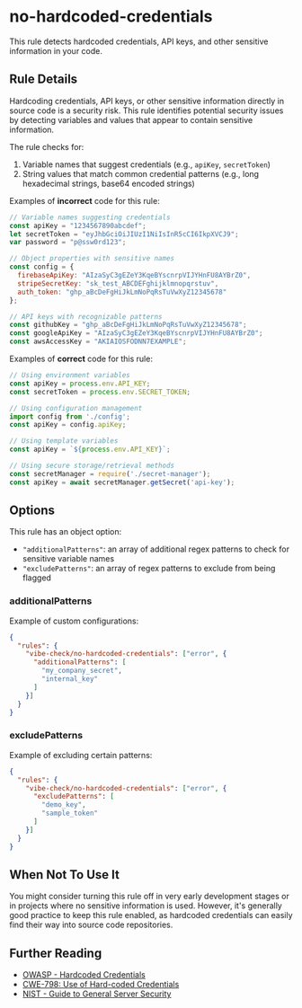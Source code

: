 # no-hardcoded-credentials

This rule detects hardcoded credentials, API keys, and other sensitive information in your code.

## Rule Details

Hardcoding credentials, API keys, or other sensitive information directly in source code is a security risk. This rule identifies potential security issues by detecting variables and values that appear to contain sensitive information.

The rule checks for:
1. Variable names that suggest credentials (e.g., `apiKey`, `secretToken`)
2. String values that match common credential patterns (e.g., long hexadecimal strings, base64 encoded strings)

Examples of **incorrect** code for this rule:

```js
// Variable names suggesting credentials
const apiKey = "1234567890abcdef";
let secretToken = "eyJhbGciOiJIUzI1NiIsInR5cCI6IkpXVCJ9";
var password = "p@ssw0rd123";

// Object properties with sensitive names
const config = {
  firebaseApiKey: "AIzaSyC3gEZeY3KqeBYscnrpVIJYHnFU8AYBrZ0",
  stripeSecretKey: "sk_test_ABCDEFghijklmnopqrstuv",
  auth_token: "ghp_aBcDeFgHiJkLmNoPqRsTuVwXyZ12345678"
};

// API keys with recognizable patterns
const githubKey = "ghp_aBcDeFgHiJkLmNoPqRsTuVwXyZ12345678";
const googleApiKey = "AIzaSyC3gEZeY3KqeBYscnrpVIJYHnFU8AYBrZ0";
const awsAccessKey = "AKIAIOSFODNN7EXAMPLE";
```

Examples of **correct** code for this rule:

```js
// Using environment variables
const apiKey = process.env.API_KEY;
const secretToken = process.env.SECRET_TOKEN;

// Using configuration management
import config from './config';
const apiKey = config.apiKey;

// Using template variables
const apiKey = `${process.env.API_KEY}`;

// Using secure storage/retrieval methods
const secretManager = require('./secret-manager');
const apiKey = await secretManager.getSecret('api-key');
```

## Options

This rule has an object option:

* `"additionalPatterns"`: an array of additional regex patterns to check for sensitive variable names
* `"excludePatterns"`: an array of regex patterns to exclude from being flagged

### additionalPatterns

Example of custom configurations:

```json
{
  "rules": {
    "vibe-check/no-hardcoded-credentials": ["error", {
      "additionalPatterns": [
        "my_company_secret",
        "internal_key"
      ]
    }]
  }
}
```

### excludePatterns

Example of excluding certain patterns:

```json
{
  "rules": {
    "vibe-check/no-hardcoded-credentials": ["error", {
      "excludePatterns": [
        "demo_key",
        "sample_token"
      ]
    }]
  }
}
```

## When Not To Use It

You might consider turning this rule off in very early development stages or in projects where no sensitive information is used. However, it's generally good practice to keep this rule enabled, as hardcoded credentials can easily find their way into source code repositories.

## Further Reading

* [OWASP - Hardcoded Credentials](https://owasp.org/www-community/vulnerabilities/Use_of_hard-coded_credentials)
* [CWE-798: Use of Hard-coded Credentials](https://cwe.mitre.org/data/definitions/798.html)
* [NIST - Guide to General Server Security](https://csrc.nist.gov/publications/detail/sp/800-123/final)